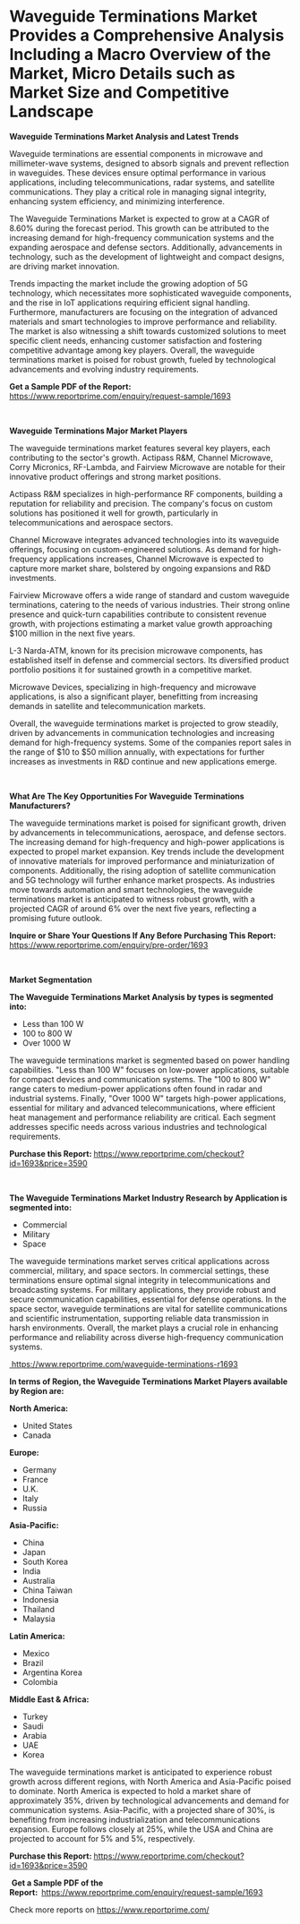 <p><h1>Waveguide Terminations Market Provides a Comprehensive Analysis Including a Macro Overview of the Market, Micro Details such as Market Size and Competitive Landscape</h1></p><p><strong>Waveguide Terminations Market Analysis and Latest Trends</strong></p>
<p><p>Waveguide terminations are essential components in microwave and millimeter-wave systems, designed to absorb signals and prevent reflection in waveguides. These devices ensure optimal performance in various applications, including telecommunications, radar systems, and satellite communications. They play a critical role in managing signal integrity, enhancing system efficiency, and minimizing interference.</p><p>The Waveguide Terminations Market is expected to grow at a CAGR of 8.60% during the forecast period. This growth can be attributed to the increasing demand for high-frequency communication systems and the expanding aerospace and defense sectors. Additionally, advancements in technology, such as the development of lightweight and compact designs, are driving market innovation.</p><p>Trends impacting the market include the growing adoption of 5G technology, which necessitates more sophisticated waveguide components, and the rise in IoT applications requiring efficient signal handling. Furthermore, manufacturers are focusing on the integration of advanced materials and smart technologies to improve performance and reliability. The market is also witnessing a shift towards customized solutions to meet specific client needs, enhancing customer satisfaction and fostering competitive advantage among key players. Overall, the waveguide terminations market is poised for robust growth, fueled by technological advancements and evolving industry requirements.</p></p>
<p><strong>Get a Sample PDF of the Report:&nbsp;</strong> <a href="https://www.reportprime.com/enquiry/request-sample/1693?utm_campaign=3004&utm_medium=2&utm_source=Github&utm_content=ia&utm_term=18032025&utm_id=waveguide-terminations">https://www.reportprime.com/enquiry/request-sample/1693</a></p>
<p>&nbsp;</p>
<p><strong>Waveguide Terminations Major Market Players</strong></p>
<p><p>The waveguide terminations market features several key players, each contributing to the sector's growth. Actipass R&M, Channel Microwave, Corry Micronics, RF-Lambda, and Fairview Microwave are notable for their innovative product offerings and strong market positions. </p><p>Actipass R&M specializes in high-performance RF components, building a reputation for reliability and precision. The company's focus on custom solutions has positioned it well for growth, particularly in telecommunications and aerospace sectors.</p><p>Channel Microwave integrates advanced technologies into its waveguide offerings, focusing on custom-engineered solutions. As demand for high-frequency applications increases, Channel Microwave is expected to capture more market share, bolstered by ongoing expansions and R&D investments.</p><p>Fairview Microwave offers a wide range of standard and custom waveguide terminations, catering to the needs of various industries. Their strong online presence and quick-turn capabilities contribute to consistent revenue growth, with projections estimating a market value growth approaching $100 million in the next five years.</p><p>L-3 Narda-ATM, known for its precision microwave components, has established itself in defense and commercial sectors. Its diversified product portfolio positions it for sustained growth in a competitive market.</p><p>Microwave Devices, specializing in high-frequency and microwave applications, is also a significant player, benefitting from increasing demands in satellite and telecommunication markets.</p><p>Overall, the waveguide terminations market is projected to grow steadily, driven by advancements in communication technologies and increasing demand for high-frequency systems. Some of the companies report sales in the range of $10 to $50 million annually, with expectations for further increases as investments in R&D continue and new applications emerge.</p></p>
<p>&nbsp;</p>
<p><strong>What Are The Key Opportunities For Waveguide Terminations Manufacturers?</strong></p>
<p><p>The waveguide terminations market is poised for significant growth, driven by advancements in telecommunications, aerospace, and defense sectors. The increasing demand for high-frequency and high-power applications is expected to propel market expansion. Key trends include the development of innovative materials for improved performance and miniaturization of components. Additionally, the rising adoption of satellite communication and 5G technology will further enhance market prospects. As industries move towards automation and smart technologies, the waveguide terminations market is anticipated to witness robust growth, with a projected CAGR of around 6% over the next five years, reflecting a promising future outlook.</p></p>
<p><strong>Inquire or Share Your Questions If Any Before Purchasing This Report:</strong> <a href="https://www.reportprime.com/enquiry/pre-order/1693?utm_campaign=3004&utm_medium=2&utm_source=Github&utm_content=ia&utm_term=18032025&utm_id=waveguide-terminations">https://www.reportprime.com/enquiry/pre-order/1693</a></p>
<p>&nbsp;</p>
<p><strong>Market Segmentation</strong></p>
<p><strong>The Waveguide Terminations Market Analysis by types is segmented into:</strong></p>
<p><ul><li>Less than 100 W</li><li>100 to 800 W</li><li>Over 1000 W</li></ul></p>
<p><p>The waveguide terminations market is segmented based on power handling capabilities. "Less than 100 W" focuses on low-power applications, suitable for compact devices and communication systems. The "100 to 800 W" range caters to medium-power applications often found in radar and industrial systems. Finally, "Over 1000 W" targets high-power applications, essential for military and advanced telecommunications, where efficient heat management and performance reliability are critical. Each segment addresses specific needs across various industries and technological requirements.</p></p>
<p><strong>Purchase this Report:&nbsp;</strong><a href="https://www.reportprime.com/checkout?id=1693&price=3590&utm_campaign=3004&utm_medium=2&utm_source=Github&utm_content=ia&utm_term=18032025&utm_id=waveguide-terminations">https://www.reportprime.com/checkout?id=1693&price=3590</a></p>
<p>&nbsp;</p>
<p><strong>The Waveguide Terminations Market Industry Research by Application is segmented into:</strong></p>
<p><ul><li>Commercial</li><li>Military</li><li>Space</li></ul></p>
<p><p>The waveguide terminations market serves critical applications across commercial, military, and space sectors. In commercial settings, these terminations ensure optimal signal integrity in telecommunications and broadcasting systems. For military applications, they provide robust and secure communication capabilities, essential for defense operations. In the space sector, waveguide terminations are vital for satellite communications and scientific instrumentation, supporting reliable data transmission in harsh environments. Overall, the market plays a crucial role in enhancing performance and reliability across diverse high-frequency communication systems.</p></p>
<p><a href="https://www.reportprime.com/waveguide-terminations-r1693?utm_campaign=3004&utm_medium=2&utm_source=Github&utm_content=ia&utm_term=18032025&utm_id=waveguide-terminations">&nbsp;https://www.reportprime.com/waveguide-terminations-r1693</a></p>
<p><strong>In terms of Region, the Waveguide Terminations Market Players available by Region are:</strong></p>
<p>
    <p> <strong> North America: </strong>
        <ul>
            <li>United States</li>
            <li>Canada</li>
        </ul>
        </p> 
    <p> <strong> Europe: </strong>
        <ul>
            <li>Germany</li>
            <li>France</li>
            <li>U.K.</li>
            <li>Italy</li>
            <li>Russia</li>
        </ul>
        </p> 
    <p> <strong> Asia-Pacific: </strong>
        <ul>
            <li>China</li>
            <li>Japan</li>
            <li>South Korea</li>
            <li>India</li>
            <li>Australia</li>
            <li>China Taiwan</li>
            <li>Indonesia</li>
            <li>Thailand</li>
            <li>Malaysia</li>
        </ul>
        </p> 
    <p> <strong> Latin America: </strong>
        <ul>
            <li>Mexico</li>
            <li>Brazil</li>
            <li>Argentina Korea</li>
            <li>Colombia</li>
        </ul>
        </p> 
    <p> <strong> Middle East & Africa: </strong>
        <ul>
            <li>Turkey</li>
            <li>Saudi</li>
            <li>Arabia</li>
            <li>UAE</li>
            <li>Korea</li>
        </ul>
    </p>
    </p>
<p><p>The waveguide terminations market is anticipated to experience robust growth across different regions, with North America and Asia-Pacific poised to dominate. North America is expected to hold a market share of approximately 35%, driven by technological advancements and demand for communication systems. Asia-Pacific, with a projected share of 30%, is benefiting from increasing industrialization and telecommunications expansion. Europe follows closely at 25%, while the USA and China are projected to account for 5% and 5%, respectively.</p></p>
<p><strong>Purchase this Report: </strong><a href="https://www.reportprime.com/checkout?id=1693&price=3590&utm_campaign=3004&utm_medium=2&utm_source=Github&utm_content=ia&utm_term=18032025&utm_id=waveguide-terminations">https://www.reportprime.com/checkout?id=1693&price=3590</a></p>
<p>&nbsp;<strong>Get a Sample PDF of the Report:&nbsp;&nbsp;</strong><a href="https://www.reportprime.com/enquiry/request-sample/1693?utm_campaign=3004&utm_medium=2&utm_source=Github&utm_content=ia&utm_term=18032025&utm_id=waveguide-terminations">https://www.reportprime.com/enquiry/request-sample/1693</a></p>
<p><strong></strong></p>
<p>Check more reports on <a href="https://www.reportprime.com/?utm_campaign=3004&utm_medium=2&utm_source=Github&utm_content=ia&utm_term=18032025&utm_id=waveguide-terminations">https://www.reportprime.com/</a></p>